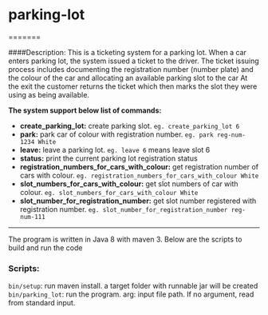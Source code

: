 # parking-lot
=======

####Description:
This is a ticketing system for a parking lot. When a car enters parking lot, the system issued a ticket to the driver. 
The ticket issuing process includes documenting the registration number (number plate) and 
the colour of the car and allocating an available parking slot to the car 
At the exit the customer returns the ticket which then marks the slot they were using as being available.

<strong>The system support below list of commands:</strong>
- <strong>create_parking_lot:</strong> create parking slot. `eg. create_parking_lot 6`
- <strong>park:</strong> park car of colour with registration number. `eg. park reg-num-1234 White`
- <strong>leave:</strong> leave a parking lot. `eg. leave 6` means leave slot 6
- <strong>status:</strong> print the current parking lot registration status
- <strong>registration_numbers_for_cars_with_colour:</strong> get registration number of cars with colour. `eg. registration_numbers_for_cars_with_colour White`
- <strong>slot_numbers_for_cars_with_colour:</strong> get slot numbers of car with colour. `eg. slot_numbers_for_cars_with_colour White`
- <strong>slot_number_for_registration_number:</strong> get slot number registered with registration number. `eg. slot_number_for_registration_number reg-num-111`


--------
The program is written in Java 8 with maven 3.
Below are the scripts to build and run the code
### Scripts:

`bin/setup`: run maven install. a target folder with runnable jar will be created<br>
`bin/parking_lot`: run the program. arg: input file path. If no argument, read from standard input.